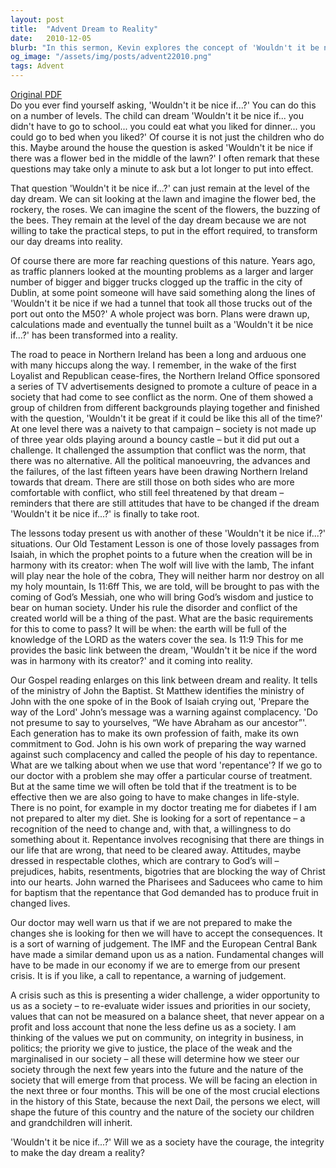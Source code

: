 ```yaml
---
layout: post
title:  "Advent Dream to Reality"
date:   2010-12-05
blurb: "In this sermon, Kevin explores the concept of 'Wouldn't it be nice if...?' and how it applies to our lives and faith. He discusses the importance of turning dreams into reality, the role of repentance, and the need for societal change. He also draws parallels between the biblical teachings and contemporary issues such as the economic crisis and political integrity."
og_image: "/assets/img/posts/advent22010.png"
tags: Advent
---
```

[Original PDF](/assets/pdf/advent22010.pdf)    
Do you ever find yourself asking, 'Wouldn't it be nice if...?' You can do this on a number of levels. The child can dream 'Wouldn't it be nice if... you didn't have to go to school... you could eat what you liked for dinner... you could go to bed when you liked?' Of course it is not just the children who do this. Maybe around the house the question is asked 'Wouldn't it be nice if there was a flower bed in the middle of the lawn?' I often remark that these questions may take only a minute to ask but a lot longer to put into effect.

That question 'Wouldn't it be nice if...?' can just remain at the level of the day dream. We can sit looking at the lawn and imagine the flower bed, the rockery, the roses. We can imagine the scent of the flowers, the buzzing of the bees. They remain at the level of the day dream because we are not willing to take the practical steps, to put in the effort required, to transform our day dreams into reality.

Of course there are more far reaching questions of this nature. Years ago, as traffic planners looked at the mounting problems as a larger and larger number of bigger and bigger trucks clogged up the traffic in the city of Dublin, at some point someone will have said something along the lines of 'Wouldn't it be nice if we had a tunnel that took all those trucks out of the port out onto the M50?' A whole project was born. Plans were drawn up, calculations made and eventually the tunnel built as a 'Wouldn't it be nice if...?' has been transformed into a reality.

The road to peace in Northern Ireland has been a long and arduous one with many hiccups along the way. I remember, in the wake of the first Loyalist and Republican cease-fires, the Northern Ireland Office sponsored a series of TV advertisements designed to promote a culture of peace in a society that had come to see conflict as the norm. One of them showed a group of children from different backgrounds playing together and finished with the question, 'Wouldn't it be great if it could be like this all of the time?' At one level there was a naivety to that campaign – society is not made up of three year olds playing around a bouncy castle – but it did put out a challenge. It challenged the assumption that conflict was the norm, that there was no alternative. All the political manoeuvring, the advances and the failures, of the last fifteen years have been drawing Northern Ireland towards that dream. There are still those on both sides who are more comfortable with conflict, who still feel threatened by that dream – reminders that there are still attitudes that have to be changed if the dream 'Wouldn't it be nice if...?' is finally to take root.

The lessons today present us with another of these 'Wouldn't it be nice if...?' situations. Our Old Testament Lesson is one of those lovely passages from Isaiah, in which the prophet points to a future when the creation will be in harmony with its creator: when The wolf will live with the lamb, The infant will play near the hole of the cobra, They will neither harm nor destroy on all my holy mountain, Is 11:6ff This, we are told, will be brought to pas with the coming of God’s Messiah, one who will bring God’s wisdom and justice to bear on human society. Under his rule the disorder and conflict of the created world will be a thing of the past. What are the basic requirements for this to come to pass? It will be when: the earth will be full of the knowledge of the LORD as the waters cover the sea. Is 11:9 This for me provides the basic link between the dream, 'Wouldn't it be nice if the word was in harmony with its creator?' and it coming into reality.

Our Gospel reading enlarges on this link between dream and reality. It tells of the ministry of John the Baptist. St Matthew identifies the ministry of John with the one spoke of in the Book of Isaiah crying out, 'Prepare the way of the Lord' John’s message was a warning against complacency. 'Do not presume to say to yourselves, “We have Abraham as our ancestor”'. Each generation has to make its own profession of faith, make its own commitment to God. John is his own work of preparing the way warned against such complacency and called the people of his day to repentance. What are we talking about when we use that word 'repentance'? If we go to our doctor with a problem she may offer a particular course of treatment. But at the same time we will often be told that if the treatment is to be effective then we are also going to have to make changes in life-style. There is no point, for example in my doctor treating me for diabetes if I am not prepared to alter my diet. She is looking for a sort of repentance – a recognition of the need to change and, with that, a willingness to do something about it. Repentance involves recognising that there are things in our life that are wrong, that need to be cleared away. Attitudes, maybe dressed in respectable clothes, which are contrary to God’s will – prejudices, habits, resentments, bigotries that are blocking the way of Christ into our hearts. John warned the Pharisees and Saducees who came to him for baptism that the repentance that God demanded has to produce fruit in changed lives.

Our doctor may well warn us that if we are not prepared to make the changes she is looking for then we will have to accept the consequences. It is a sort of warning of judgement. The IMF and the European Central Bank have made a similar demand upon us as a nation. Fundamental changes will have to be made in our economy if we are to emerge from our present crisis. It is if you like, a call to repentance, a warning of judgement.

A crisis such as this is presenting a wider challenge, a wider opportunity to us as a society – to re-evaluate wider issues and priorities in our society, values that can not be measured on a balance sheet, that never appear on a profit and loss account that none the less define us as a society. I am thinking of the values we put on community, on integrity in business, in politics; the priority we give to justice, the place of the weak and the marginalised in our society – all these will determine how we steer our society through the next few years into the future and the nature of the society that will emerge from that process. We will be facing an election in the next three or four months. This will be one of the most crucial elections in the history of this State, because the next Dail, the persons we elect, will shape the future of this country and the nature of the society our children and grandchildren will inherit.

'Wouldn't it be nice if...?' Will we as a society have the courage, the integrity to make the day dream a reality?
